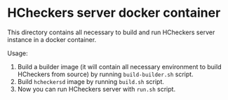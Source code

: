 HCheckers server docker container
=================================

This directory contains all necessary to build and run HCheckers server
instance in a docker container.

Usage:

1. Build a builder image (it will contain all necessary environment to build
   HCheckers from source) by running `build-builder.sh` script.
2. Build `hcheckersd` image by running `build.sh` script.
3. Now you can run HCheckers server with `run.sh` script.
